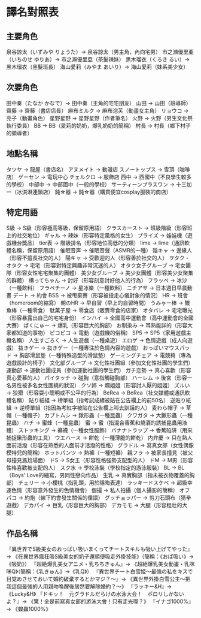 # 譯名對照表

## 主要角色
泉谷諒太（いずみや りょうた）→ 泉谷諒太（男主角，內向宅男）
市之瀬優里亜（いちのせ ゆりあ）→ 市之瀨優里亞（茶髮辣妹）
黒木瑠衣（くろき るい）→ 黑木瑠衣（黑髮班長）
海山愛莉（みやま あいり）→ 海山愛莉（妹系美少女）

## 次要角色
田中奏（たなか かなで）→ 田中奏（主角的宅宅朋友）
山田 → 山田（班導師）
齋藤 → 齋藤（書店店長）
麻布ミルク → 麻布泡芙（動畫女主角）
リョウコ → 亮子（動畫角色）
星野星野 → 星野星野（作者筆名）
火野 → 火野（男生文化祭執行委員）
BB → BB（愛莉的奶奶，爆乳奶奶的簡稱）
村長 → 村長（鄉下村子的領導者）

## 地點名稱
タツヤ → 龍屋（書店名）
アヌメイト → 動漫店
スノートップス → 雪頂（咖啡店）
ゲーセン → 電玩中心
チェルクロ → 服飾店
西中 → 西國中（不良學生較多的學校）
中部中 → 中部國中（一般的學校）
サーティーンプラスワン → 十三加一（冰淇淋連鎖店）
鈍☆器 → 鈍☆器（購買便宜cosplay服裝的商店）

## 特定用語
S級 → S級（形容極高等級，保留原用語）
クラスカースト → 班級階級（形容班上的社交地位）
ギャル → 辣妹（形容特定風格的女生）
プライズ → 娃娃機（遊戲機台獎品）
tier表 → 階級排名（形容地位高低的分類）
lime → lime（通訊軟體名稱，保留原用語）
催眠音声 → 催眠音聲（ASMR的一種）
陰キャ → 邊緣人（形容不擅長社交的人）
陽キャ → 受歡迎的人（形容善於社交的人）
ヲタク・オタク → 宅宅（形容對特定興趣非常沉迷的人）
オタク女子グループ → 宅女團隊（形容女性宅宅聚集的團體）
美少女グループ → 美少女團體（形容美少女聚集的群體）
構ってちゃん → 討好（形容刻意討好他人的行為）
フラッペ → 冰沙（一種飲料）
フラペチーノ → 星冰樂（一種飲料）
ニチアサ → 日本週日早晨動畫
デート → 約會
BSS → 被甩棄賽（形容被搶走心儀對象的情況）
HR → 班會（homeroom的縮寫）
朝のHR → 早自習（早上的自習時間）
うみゃー棒 → 鰻魚棒（一種零食）
駄菓子屋 → 零食店（販賣零食的店家）
オタバレ → 宅宅曝光（形容暴露出自己的宅宅身份）
インハイ → 全國高中運動會（高中運動會的全國大賽）
ばくにゅー → 爆乳（形容巨大的胸部）
お馴染み → 耳熟能詳的（形容大家都知道的事物）
ピコピコ → 電動（遊戲機的俗稱）
SP5 → SP5（家用遊戲主機名稱）
人生すごろく → 人生遊戲（一種桌遊）
エロゲ → 色情遊戲（成人向遊戲）
抜きゲー → 抜きゲー（一種專注於色情內容的遊戲）
おっぱいマウスパッド → 胸部滑鼠墊（一種特殊造型的滑鼠墊）
ゲーミングチェア → 電競椅（專為遊戲設計的椅子）
文化部グループ → 文化性社團組（參加文化性社團的學生們）
運動部 → 運動社團成員（參加運動社團的學生們）
ガチ恋勢 → 真心喜歡（形容真心愛慕的人）
パイタッチ → 碰胸（意指觸碰胸部）
ハーレム → 後宮（形容一名男性被多名女性圍繞的狀況）
クソ姉 → 爛姐姐（形容討人厭的姐姐）
ズルい → 狡猾（形容耍小聰明或不公平的行為）
BeRea → BeRea（社交媒體或通訊軟體名稱）
貼り紙組 → 榜單組（指考試成績被貼在公告欄上的前50名）
逆貼り紙組 → 逆榜單組（指因為考紅字被貼在公告欄上叫去訓話的人）
麦わら帽子 → 草帽（一種帽子）
カブトムシ → 鍬形蟲（一種昆蟲）
クワガタ → 大鍬形蟲（一種昆蟲）
ハチ → 蜜蜂（一種昆蟲）
蜜 → 蜜（指混合香蕉和燒酒的誘捕昆蟲用液體）
ストッキング → 褲襪（一種女性服飾）
バナナトラップ → 香蕉陷阱（用來捕捉鍬形蟲的工具）
ウエハース → 餅乾（一種薄脆的餅乾）
内弁慶 → 只在熟人面前活潑（形容在熟悉的人面前才活潑的性格）
グラドル → 寫真女郎（女性偶像模特兒的簡稱）
ホットパンツ → 熱褲（一種短褲）
親フラ → 被家長撞見（被父母撞見尷尬場面）
ドS → S女王（形容性格強勢支配型的人）
ドM → M男（形容性格喜歡被支配的人）
スク水 → 學校泳裝（學校指定的游泳服裝）
BL → BL（Boys' Love的縮寫，男同性戀向作品）
生乳 → 真實胸部（指未被衣物覆蓋的胸部）
チェリー → 小櫻桃（指乳頭，用於隱晦表達）
ラッキードスケベ → 超級幸運色情（形容意外發生的色情機會）
個撮 → 私人拍攝（個人攝影的簡稱）
オフパコ → 約炮（線下約會發生關係的俚語）
グッチョッパー → 剪刀石頭布（猜拳遊戲）
デカパイ → 巨乳（形容巨大的胸部）
デカモモ → 大腿（形容粗壯的大腿）

## 作品名稱
『異世界でS級美女のおっぱい吸いまくってチートスキルも吸い上げてやった』→ 《在異世界瘋狂吸S級美女的奶子還順便吸走外掛技能》（簡稱：《おぱ吸い》→《吸奶》）
『超絶爆乳美女アニメ・乳ちちきゅん』→ 《超絕爆乳美女動畫・乳咪咪Q》（簡稱：《乳きゅん》→《乳Q》）
『異世界チート白雪姫〜最強の私をキスで目覚めさせておいて婚約破棄するとかマジ？〜』→ 《異世界外掛白雪公主〜把我這個最強的人用親吻喚醒後居然要解除婚約？〜》
『ラッキー&H』→ 《Lucky&H》
『ドキッ！　元グラドルだらけの水泳大会！　ポロリしかないよ？』→ 《驚！全是前寫真女郎的游泳大會！只有走光喔？》
『イナゴ1000%』→ 《蝗蟲1000%》
